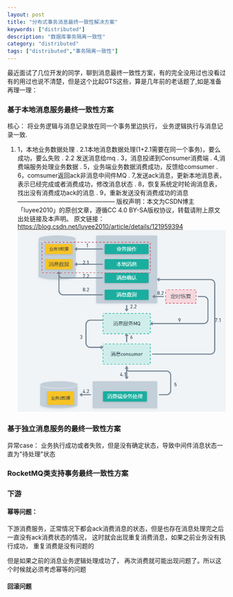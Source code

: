 ```yaml
---
layout: post
title: "分布式事务消息最终一致性解决方案"
keywords: ["distributed"]
description: "数据库事务隔离一致性"
category: "distributed"
tags: ["distributed","事务隔离一致性"]
---
```


最近面试了几位开发的同学，聊到消息最终一致性方案，有的完全没用过也没看过有的用过也说不清楚，但是这个比起GTS这些，算是几年前的老话题了,如是准备再理一理：



###  基于本地消息服务最终一致性方案
核心： 将业务逻辑与消息记录放在同一个事务里边执行， 业务逻辑执行与消息记录一致.   
1. 1，本地业务数据处理
. 2.1本地消息数据处理(1+2.1需要在同一个事务)，要么成功，要么失败
. 2.2 发送消息给mq
. 3，消息投递到Consumer消费端
. 4,消费端服务处理业务数据
. 5，业务端业务数据消费成功，反馈给comsumer
. 6，comsumer返回ack非消息中间件MQ
. 7,发送ack消息，更新本地消息表，表示已经完成或者消费成功，修改消息状态
. 8，恢复系统定时轮询消息表，找出没有消费成功ack的消息
. 9，重新发送没有消费成功的消息
————————————————
版权声明：本文为CSDN博主「luyee2010」的原创文章，遵循CC 4.0 BY-SA版权协议，转载请附上原文出处链接及本声明。
原文链接：https://blog.csdn.net/luyee2010/article/details/121959394
![主要流程图](https://raw.githubusercontent.com/2pc/2pc.github.io/master/_posts/images/ts.png)

### 基于独立消息服务的最终一致性方案

异常case： 业务执行成功或者失败，但是没有确定状态，导致中间件消息状态一直为"待处理"状态

###  RocketMQ类支持事务最终一致性方案



### 下游
#### 幂等问题：
下游消费服务，正常情况下都会ack消费消息的状态，但是也存在消息处理完之后一直没有ack消费状态的情况， 这时就会出现重复消费消息，如果之前业务没有执行成功， 重复消费是没有问题的

但是如果之前的消息业务逻辑处理成功了， 再次消费就可能出现问题了。所以这个时候就必须考虑幂等的问题
#### 回滚问题
